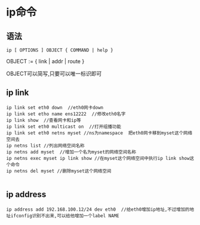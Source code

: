 # ip命令

## 语法

```
ip [ OPTIONS ] OBJECT { COMMAND | help }
```

 OBJECT := { link | addr | route }

OBJECT可以简写,只要可以唯一标识即可

## ip link

```
ip link set eth0 down  //eth0网卡down
ip link set etho name ens12222  //修改eth0名字
ip link show  //查看网卡和ip等
ip link set eth0 multicast on  //打开组播功能
ip link set eth0 netns myset //ns为namespace  把eth0网卡移到myset这个网络空间去
ip netns list //列出网络空间名称
ip netns add myset  //增加一个名为myset的网络空间名称
ip netns exec myset ip link show //在myset这个网络空间中执行ip link show这个命令
ip netns del myset //删除myset这个网络空间


```



## ip address

```
ip address add 192.168.100.12/24 dev eth0  //给eth0增加ip地址,不过增加的地址ifconfig识别不出来,可以给他增加一个label NAME 

```



